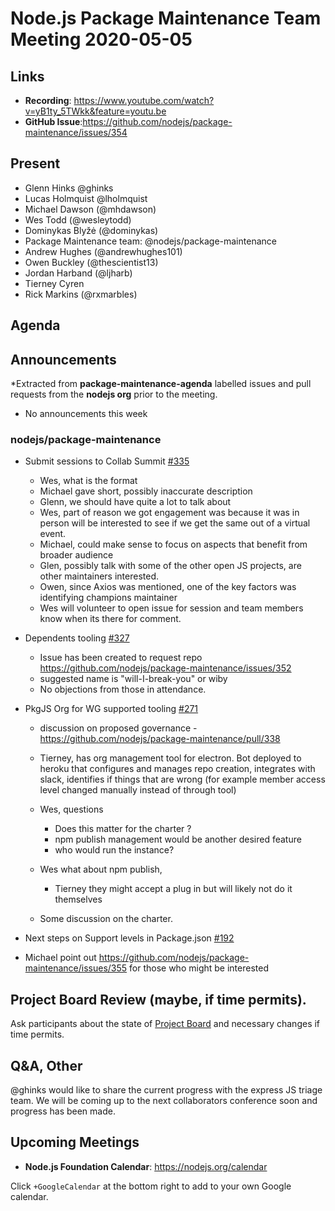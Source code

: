 ﻿# Node.js  Package Maintenance Team Meeting 2020-05-05

## Links


* **Recording**: https://www.youtube.com/watch?v=yB1ty_5TWkk&feature=youtu.be
* **GitHub Issue**:https://github.com/nodejs/package-maintenance/issues/354


## Present
* Glenn Hinks @ghinks
* Lucas Holmquist @lholmquist
* Michael Dawson (@mhdawson)
* Wes Todd (@wesleytodd)
* Dominykas Blyžė (@dominykas)
* Package Maintenance team: @nodejs/package-maintenance
* Andrew Hughes (@andrewhughes101)
* Owen Buckley (@thescientist13)
* Jordan Harband (@ljharb)
* Tierney Cyren
* Rick Markins (@rxmarbles)

## Agenda


## Announcements
 
*Extracted from **package-maintenance-agenda** labelled issues and pull requests from the **nodejs org** prior to the meeting.

* No announcements this week

### nodejs/package-maintenance

* Submit sessions to Collab Summit [#335](https://github.com/nodejs/package-maintenance/issues/335)
  * Wes, what is the format
  * Michael gave short, possibly inaccurate description
  * Glenn, we should have quite a lot to talk about
  * Wes, part of reason we got engagement was because it was in person
    will be interested to see if we get the same out of a virtual event.
  * Michael, could make sense to focus on aspects that benefit from broader audience
  * Glen, possibly talk with some of the other open JS projects, are other maintainers interested.
  * Owen, since Axios was mentioned, one of the key factors was identifying champions 
    maintainer
  * Wes will volunteer to open issue for session and team members know when its there for 
    comment.

* Dependents tooling [#327](https://github.com/nodejs/package-maintenance/issues/327)
  * Issue has been created to request repo   
    https://github.com/nodejs/package-maintenance/issues/352
  * suggested name is "will-I-break-you" or wiby
  * No objections from those in attendance.

* PkgJS Org for WG supported tooling [#271](https://github.com/nodejs/package-maintenance/issues/271)
  * discussion on proposed governance - https://github.com/nodejs/package-maintenance/pull/338
  * Tierney, has org management tool for electron. Bot deployed to heroku that configures 
    and manages repo creation, integrates with slack, identifies if things that are wrong (for 
    example member access level changed manually instead of through tool) 
  * Wes, questions
    * Does this matter for the charter ?
    * npm publish management would be another desired feature
    * who would run the instance?
  * Wes what about npm publish, 
    * Tierney they might accept a plug in but will likely not do it themselves

  * Some discussion on the charter.

* Next steps on Support levels in Package.json [#192](https://github.com/nodejs/package-maintenance/issues/192)
 * Michael point out https://github.com/nodejs/package-maintenance/issues/355 for those who might be
   interested

## Project Board Review (maybe, if time permits).


Ask participants about the state of [Project Board](https://github.com/nodejs/package-maintenance/projects/1) and necessary changes if time permits.


## Q&A, Other
@ghinks would like to share the current progress with the express JS triage team. We will be coming up to the next collaborators conference soon and progress has been made.
## Upcoming Meetings


* **Node.js Foundation Calendar**: https://nodejs.org/calendar


Click `+GoogleCalendar` at the bottom right to add to your own Google calendar.
